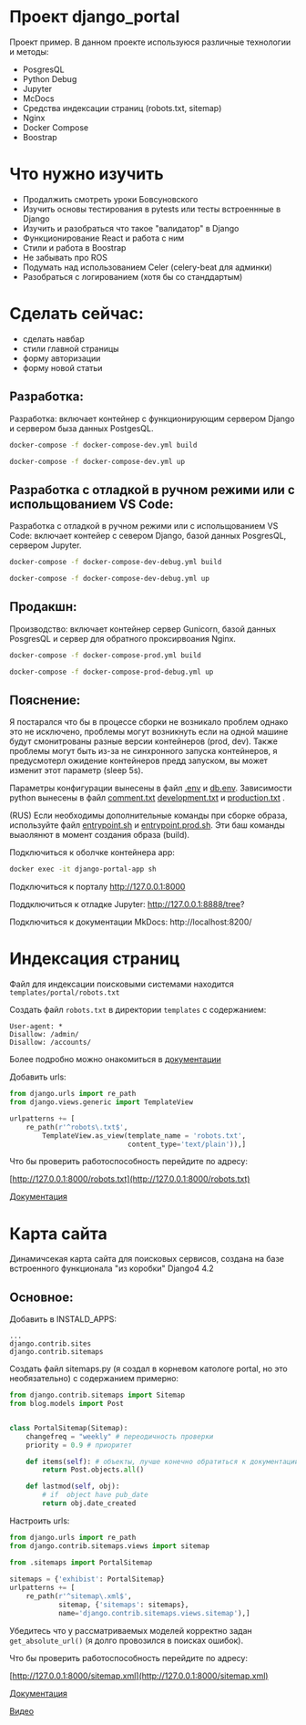 # Проект django_portal
Проект пример. В данном проекте используюся различные технологии и методы:
- PosgresQL
- Python Debug
- Jupyter
- McDocs
- Средства индексации страниц (robots.txt, sitemap)
- Nginx
- Docker Compose
- Boostrap

# Что нужно изучить
- Продалжить смотреть уроки Бовсуновского
- Изучить основы тестирования в pytests или тесты встроеннные в Django
- Изучить и разобраться что такое "валидатор" в Django
- Функционирование React и работа с ним
- Стили и работа в Boostrap
- Не забывать про ROS
- Подумать над использованием Celer (celery-beat для админки)
- Разобраться с логированием (хотя бы со станддартым)

# Сделать сейчас:
- сделать навбар
- стили главной страницы
- форму авторизации
- форму новой статьи 

## Разработка: 

Разработка: включает контейнер с функционирующим сервером Django и сервером быза данных PostgesQL.

```bash
docker-compose -f docker-compose-dev.yml build
```

```bash
docker-compose -f docker-compose-dev.yml up
```

## Разработка с отладкой в ручном режими или с испольщованием VS Code:
Разработка с отладкой в ручном режими или с испольщованием VS Code: включает контейер с севером Django, базой данных PosgresQL, сервером Jupyter.

```bash
docker-compose -f docker-compose-dev-debug.yml build
```

```bash
docker-compose -f docker-compose-dev-debug.yml up
```

## Продакшн:
Производство: включает контейнер сервер Gunicorn, базой данных PosgresQL и сервер для обратного проксирвоания Nginx.

```bash
docker-compose -f docker-compose-prod.yml build
```

```bash
docker-compose -f docker-compose-prod-debug.yml up
```

## Пояснение:
Я постарался что бы в процессе сборки не возникало проблем однако это не исключено, проблемы могут возникнуть если на одной машине будут смонитрованы разные версии контейнеров (prod, dev). Также проблемы могут быть из-за не синхронного запуска контейнеров, я предусмотерл ожидение контейнеров предд запуском, вы может изменит этот параметр (sleep 5s).

Параметры конфигурации вынесены в файл [.env](env/.env) и [db.env](env/db.env).
Зависимости python вынесены в файл [comment.txt](pip_install_txt/comment.txt) [development.txt](pip_install_txt/development.txt) и [production.txt](requirements/production.txt) .

(RUS) Если необходимы дополнительные команды при сборке образа, используйте файл  [entrypoint.sh](entrypoint.sh) и [entrypoint.prod.sh](entrypoint.prod.sh). Эти баш команды выаолянют в момент создания образа (build).


Подключиться к оболчке контейнера app:
```bash
docker exec -it django-portal-app sh
```

Подключиться к порталу
http://127.0.0.1:8000

Поддключиться к отладке Jupyter:
http://127.0.0.1:8888/tree?

Подключиться к документации MkDocs:
http://localhost:8200/

# Индексация страниц 

Файл для индексации поисковыми системами находится `templates/portal/robots.txt`

Создать файл `robots.txt` в директории `templates` с содержанием:

```
User-agent: *
Disallow: /admin/
Disallow: /accounts/
```
Более подробно можно онакомиться в [документации](https://django.fun/ru/articles/tutorials/kak-dobavit-robotstxt-na-svoj-sajt-django/)

Добавить urls:

```python
from django.urls import re_path
from django.views.generic import TemplateView

urlpatterns += [
    re_path(r'^robots\.txt$',
        TemplateView.as_view(template_name = 'robots.txt',
                             content_type='text/plain')),]
```

Что бы проверить работоспособность перейдите по адресу:

[http://127.0.0.1:8000/robots.txt](http://127.0.0.1:8000/robots.txt)

[Документация](https://django.fun/ru/articles/tutorials/kak-dobavit-robotstxt-na-svoj-sajt-django/)

# Карта сайта
Динамичсекая карта сайта для поисковых  сервисов, создана на базе встроенного функционала "из коробки" Django4 4.2

## Основное:
Добавить в INSTALD_APPS:
```
...
django.contrib.sites
django.contrib.sitemaps
```
 
Создать файл sitemaps.py (я создал в корневом катологе portal, но это необязательно) с содержанием примерно:

```python
from django.contrib.sitemaps import Sitemap
from blog.models import Post


class PortalSitemap(Sitemap):
    changefreq = "weekly" # переодичность проверки
    priority = 0.9 # приоритет

    def items(self): # объекты, лучше конечно обратиться к документации
        return Post.objects.all()

    def lastmod(self, obj):
        # if  object have pub_date
        return obj.date_created
```

Настроить urls:
```python
from django.urls import re_path
from django.contrib.sitemaps.views import sitemap

from .sitemaps import PortalSitemap
  
sitemaps = {'exhibist': PortalSitemap}
urlpatterns += [
    re_path(r'^sitemap\.xml$',
            sitemap, {'sitemaps': sitemaps},
            name='django.contrib.sitemaps.views.sitemap'),]

```
Убедитесь что у рассматриваемых моделей корректно задан `get_absolute_url()` (я долго провозился в поисках ошибок).

Что бы проверить работоспособность перейдите по адресу:

[http://127.0.0.1:8000/sitemap.xml](http://127.0.0.1:8000/sitemap.xml)

[Документация](https://docs.djangoproject.com/en/4.2/ref/contrib/sitemaps/)

[Видео](https://www.youtube.com/watch?v=Y0qKYFZDlmo&t=379s)